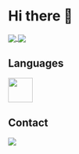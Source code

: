 # Hi there 👋

<div>
  <a href="https://github.com/rafaelfranca1">
    <img align="center" src="https://github-readme-stats.vercel.app/api?username=rafaelfranca1&theme=github_dark&show_icons=true&rank_icon=github&hide_border=true" />
    <img align="center" src="https://github-readme-stats.vercel.app/api/top-langs/?username=rafaelfranca1&layout=compact&theme=github_dark&hide_border=true" />
  </a>
</div> 

## Languages

<div>
  <img height="50" width="50" src="https://cdn.jsdelivr.net/gh/devicons/devicon/icons/c/c-original.svg" />
</div>

## Contact

<div>
  <a href="www.linkedin.com/in/rafaelfranca05">
    <img src="https://img.shields.io/badge/linkedin-%230077B5.svg?style=for-the-badge&logo=linkedin&logoColor=white" />
  </a>
</div>
